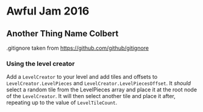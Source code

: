 Awful Jam 2016
======
Another Thing Name Colbert
------

.gitignore taken from https://github.com/github/gitignore

### Using the level creator

Add a `LevelCreator` to your level and add tiles and offsets to 
`LevelCreator.LevelPieces` and `LevelCreator.LevelPiecesOffset`. It 
*should* select a random tile from the LevelPieces array and place it at 
the root node of the `LevelCreator`. It will then select another tile 
and place it after, repeating up to the value of `LevelTileCount`.
